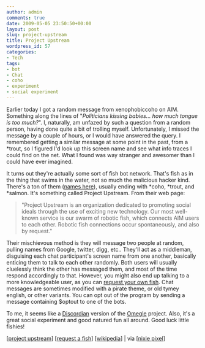 ```yaml
---
author: admin
comments: true
date: 2009-05-05 23:50:50+00:00
layout: post
slug: project-upstream
title: Project Upstream
wordpress_id: 57
categories:
- Tech
tags:
- bot
- Chat
- coho
- experiment
- social experiment
---
```


Earlier today I got a random message from xenophobiccoho on AIM. Something along the lines of "_Politicians kissing babies... how much tongue is too much?_". I, naturally, am unfazed by such a question from a random person, having done quite a bit of trolling myself. Unfortunately, I missed the message by a couple of hours, or I would have answered the query. I remembered getting a similar message at some point in the past, from a *trout, so I figured I'd look up this screen name and see what info traces I could find on the net. What I found was way stranger and awesomer than I could have ever imagined.

It turns out they're actually some sort of fish bot network. That's fish as in the thing that swims in the water, not so much the malicious hacker kind. There's a ton of them ([names here](http://community.livejournal.com/themissinghat/479963.html)), usually ending with *coho, *trout, and *salmon. It's something called Project Upstream. From their web page:


> "Project Upstream is an organization dedicated to promoting social ideals through the use of exciting new technology. Our most well-known service is our swarm of robotic fish, which connects AIM users to each other. Robotic fish connections occur spontaneously, and also by request."


Their mischievous method is they will message two people at random, pulling names from Google, twitter, digg, etc.. They'll act as a middleman, disguising each chat participant's screen name from one another, basically enticing them to talk to each other randomly. Both users will usually cluelessly think the other has messaged them, and most of the time respond accordingly to that. However, you might also end up talking to a more knowledgeable user, as you can [request your own fish](http://project-upstream.awardspace.com/). Chat messages are sometimes modified with a pirate theme, or old tymey english, or other variants. You can opt out of the program by sending a message containing $optout to one of the bots.

To me, it seems like a [Discordian](http://en.wikipedia.org/wiki/Discordianism) version of the [Omegle](http://omegle.com/) project. Also, it's a great social experiment and good natured fun all around. Good luck little fishies!

[[project upstream](http://community.livejournal.com/themissinghat/tag/salmon+master)] [[request a fish](http://project-upstream.awardspace.com/)] [[wikipedia](http://en.wikipedia.org/wiki/TheGreatHatsby)] | via [[nixie pixel](http://nixiepixel.com/blog/index.php/aim-fish-bot-help)] 

